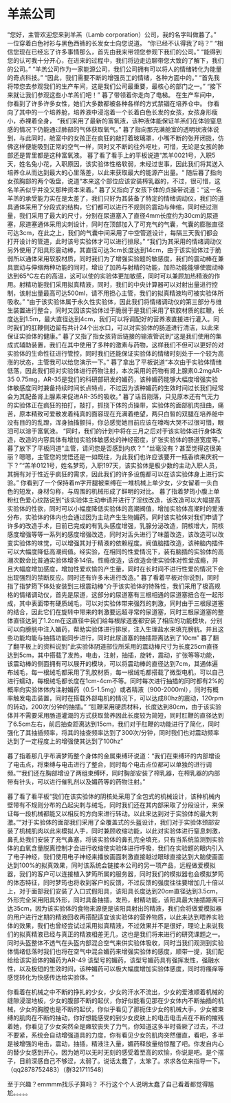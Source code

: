 # 羊羔公司

“您好，主管欢迎您来到羊羔（Lamb corporation）公司，我的名字叫做暮了。”
一位穿着白色衬衫与黑色西裤的长发女士向您说道。
“你已经不认得我了吗？”
“相信您现在已经忘了许多事情那么，首先由我来带领您参观下我们的公司。”
“能得到您的认可我十分开心，在进来的过程中，我们将边走边聊带您大致的了解下，我们的公司。”
“羊羔公司作为一家能源公司，我们公司拥有可以将人的情绪转化为能量的奇点科技。”
“因此，我们需要不断的增强员工的情绪，各种方面中的。”
“首先我将带您去参观我们的生产车间，这是我们公司最重要，最核心的部门之一。”
“接下来就让我们参观这些小羊羔们吧！”
暮了带领着你走向了电梯。
在生产车间中，你看到了许多许多女性，她们大多数都被各种各样的方式禁锢在培养仓中。
你看向了其中的一个培养舱，培养液中浸泡着一个长着白色长发的女孩，女孩身形瘦小，赤裸着全身，
“我们采用了最新的富氧液，该种液体能保证羊羔们在体验窒息感的情况下仍能通过肺部的气体获取氧气。”
暮了指向那充满舱室的透明状液体说到，与此同时，舱室中的女孩正在疯狂的敲打着玻璃罩，小嘴不断的张开闭拢，仿佛这样便能吸到正常的空气一样，同时又不断的往外呕吐，可惜，无论是女孩的肺部还是胃里都是这种富氧液。
暮了看了看手上的平板说道“羔羊0021号，入职5天，姓名兔小花，入职原因，该实验体性格软弱，未经过世事，因此我们将其送入培养仓从而达到最大的心里落差，以此来获取最大的能源产出量。“
随后暮了指向女孩胸部的两个吸盘，说道“本来这个部位应该安装榨乳器的，不过，很可惜，这名羊羔似乎并没又那种资本来着。”
暮了又指向了女孩下体的贞操带说道：“这一名羊羔的承受能力实在是太差了，我们只好为其装备了特定的情绪调动仪，我们的道具通体采用了分段式的结构，它们都可以进行不规则的震动与伸缩，同时经过测量，我们采用了最大的尺寸，分别在尿道塞入了直径4mm长度约为30cm的尿道塞，尿道塞通体采用尖刺设计，同时在顶部加入了可充气的气囊，气囊的膨胀直径可达3cm，在此之上，我们的气囊中间采用了中空管道设计，每隔三天我们都会打开设计的管道，此时该号实验体才可以进行排尿。”
“我们为其采用的情绪调动仪另外使用了阳具形震动棒，其直径可达3cm长度达到14cm，由于该实验体过于脆弱所以通体采用软胶材质，同时我们为了增强实验题的敏感度，我们的震动棒在兼具震动与伸缩两种功能的同时，增设了加热与射精的功能，加热功能能够使震动棒达到65℃左右的高温，这可以使的实验体更加敏感，同时可以兼顾加热精液的作用。射精功能我们采用拟真精液，同时，我们的中央计算器可以对射出量进行控制，该射出量最高可达500ml，请不用担心主管，我们的拟真精液均可被实验体所吸收。”
“由于该实验体属于永久性实验体，因此我们将情绪调动仪的第三部分与维生装置进行整合，同时又因该实验体过于脆弱于是我们采用了软胶材质的肛鞭，长度达到1.5m，最大直径达到4cm，我们可以将调配好的营养液直接进行灌入。同时我们的肛鞭侧边留有共计24个出水口，可以对实验体的肠道进行清洁，以此来保证实验体的健康。”
暮了又指了指女孩背后链接的输液管说到“这是我们使用的集成式辅助装置，我们在其中使用了多种的激素与药物，这样我们不但可以更好的对实验体的生命性征进行管控，同时我们还能保证实验体的情绪时刻处于一个较为高涨的状态，主管我可以给您演示一下。”
暮了拿出了平板说道“本次由于实验体情绪低落，因此我们将对实验体进行药物注射，本次采用的药物有肾上腺素0.2mgAR-35 0.75mg，AR-35是我们的科研部研发的媚药，该种媚药能够大幅度增强实验体敏感度同时兼备持续时间长点特点，不过因为该种媚药的生效时间过长我们经常会为其配备肾上腺素来促进AR-35的吸收。”
暮了话音刚落，只见原本还有气无力的实验体正在疯狂的拍打，敲打，抓挠下体的贞操带，实验体的面部肌肉扭曲，痛苦，原本精致可爱散发着纯真的面容现在充满着绝望，两只白皙的双腿在培养舱中没有目的的乱蹬，浑身抽搐颤抖，你总感觉她目前应该在嚎啕大哭不过很可惜，眼泪可以溶于富氧液。
“同时，我们的计划中将在三月之后对于该实验体进行身体改造，改造的内容具体有增加实验体敏感处的神经密度，扩张实验体的肠道宽度等。”
暮了放下了平板问道“主管，请问您是否感到内疚？”
“丝毫没有？甚至觉得这很美丽？嗯嗯，主管您的觉悟还是一如既往，为此我们也许应该要开一瓶香槟来庆祝一下？”“羔羊0121号，姓名梦筠，入职197天，该实验体是极少数的主动入职人员，其拥有对于性近乎疯狂的需求，因此我们的许多设施都可以在该实验体身上进行实验。”
你看到了一个保持着m字开腿被束缚在一堆机械上单少女，少女留着一头白色的短发，身材匀称，与周围的机械形成了鲜明的对比。
暮了指着梦筠小腹上单粉红色爱心纹路说到“该实验体主动申请并进行了淫纹改造，该改造可以大幅提高实验体的性欲，同时可以小幅度降低实验体的高潮阀值，增加实验体高潮时的爱液分布，实验体的体内也会通过因为主动产生生物媚药。同时该实验体对我们申请了许多的改造手术，目前已完成的有乳头感度增强，乳腺分泌改造，阴核增大，阴核感度增强等等一系列的感度增强改造，同时对舌头进行了味蕾改造，该改造可以改变实验体的味觉，可以增强其对于精液的依赖程度。阀值脑插改造，该种脑内插件可以大幅度降低高潮阀值。经实验，在相同的性爱情况下，装有脑插的实验体的高潮次数会比普通实验体增多14倍。性瘾改造，该改造会使实验体对性爱成瘾，并且大幅度增加感度，增加性爱欢愉的产生量，同时在长时间不进行性爱的情况下会出现强烈的禁断反应。同时还有许多未进行改造。”
暮了看着平板对你说到，同时指了指梦筠下体处安装到三根震动棒“介于该实验体的特殊性，我们采用了极高规格的情绪调动仪，首先是尿道，这部分的尿道塞有三根相通的尿道塞扭合在一起形成，其中表面带有硬质绒毛，可以对实验体带来强烈的刺激，同时由于三根尿道塞的结合，因此它们在旋转中带来的刺激要远超寻常的尿道塞，同时三根尿道塞的整体直径达到了1.2cm在这直径中我们给每根尿道塞都安装了相应的功能模块，分别可以向膀胱中注入媚药，帮助实验体进行排尿，注入生理盐水来填充膀胱。并且这些功能均能与抽插功能同步进行，同时此尿道塞的抽插距离达到了10cm”
暮了翻了翻平板上的资料说到“此实验体阴道部位所采用的震动棒尺寸为长度25cm直径达到5cm，其中搭载了发热，电击，注射，抽插，旋转，震动，扩张等等功能，该震动棒的侧面拥有可以展开的模块，可以将震动棒的直径达到7cm，其通体遍布绒毛，每一根绒毛都采用了乳胶材质，每一根绒毛都搭载了微型电机，可以自己进行蠕动，每根绒毛都长度在1cm-4cm不等。同时每次进行抽插的同时都有2%的概率向实验体体内注射媚药（0.5-1.5mg）或者精液（900-2000ml），同时有概率触发电击装置，同时在搭载外部电机的情况下，可以达成80hz的震动，120rpm的转动，200次/分钟的抽插。”
“肛鞭采用硬质材料，长度达到80cm，由于该实验体并不需要采用肠道灌溉的方式获取营养因此长度较为简短，同时肛鞭的直径达到了6.5cm左右，前后抽查距离达到15cm，我们对于肛鞭的功能进行了简化，同时强化了其抽插频率，将其的抽查频率达到了300次/分钟，同时我们也对震动频率达到了一定程度上的增强使其达到了100hz”

暮了指着那几乎布满梦筠整个身体的金属束缚环说道：“我们在束缚环的内部增设了电击点，将束缚与电击进行了整合，同时每个电击点位都可以单独的进行调频。”“我们还在胸部增设了两组束缚环，同时胸部安装了榨乳器，在榨乳器的内部带有针头，可以进行催乳剂以及媚药等的药物注射。”

暮了看了看平板“我们在该实验体的阴核处采用了全包式的机械设计，该种机械内壁带有不规则分布的凸起尖刺与绒毛，同时我们还在其内部采取了分段设计，来保证每一段机械都能又以相反的方向来进行转动。以此来达到对于实验体的最大刺激。”“对于实验体的面部我们采用了全覆盖式的头盔设计，我们对于实验体颈部安装了机械肌肉以此来模拟人手，同时兼顾收缩功能，以此对实验体进行窒息刺激，鼻孔处我们安装了充气鼻塞，将该实验体的鼻孔完全填充，只有当系统监测到实验体的血氧含量脱离控制才会进行收缩使实验体进行呼吸，我们在实验题的眼内引入了电子神经，我们使用电子神经来播放画面刺激直接越过眼球直接达到大脑使画面达到100%的拟真效果，同时该系统会链接本公司的另一项产品，远程做爱模拟器，我们的客户可以连接植入梦筠所属的服务器，同时我们的模拟器也会模拟梦筠的体态特征，同时梦筠也将收到客户的反馈，不过反馈的强度往往要增加几十倍以上，对于面部我们安装了入口式假阳具，该阳具长度达到20cm直径达到3.5cm，外形完全采用阳具外形，同时具备抽插，发热，射精功能，该阳具最大抽插距离可达35cm，因为该实验体的食物来源便是该阳具射出的精液，我们会将做爱模拟器的用户进行定期的精液回收再搭配适宜该实验体的营养物质，以此来达到喂养实验体的效果，我们也曾经尝试过采用拟真精液，不过效果并不是很好，理论上来说我们的拟真精液已经与真正的精液相差无几，这也是我们将来进行的研究课题之一。同时头盔整体不透气在头盔内部混合空气来供实验体吸收，同时当我们观测到实验体情绪低落时我们也将在空气中混合媚药来增强实验体的感度，顺带一提，我们配给给该实验体的媚药为AR-49 该型号的媚药，该型号媚药具有强挥发性，强融水性，以及极短的生效时间，该种媚药可以极大幅度增加实验体感度，同时将瘙痒等感觉转化为快感传达给实验体。“

你看着在机械之中不断的挣扎的少女，少女的汗水不流出，少女的爱液顺着机械的缝隙浸湿地板，少女的腹部不断的起伏，你好似能看见那在少女体内不断抽插的机械，少女的胸膛也是不断的起伏，你似乎看见了那扼住少女的机械大手，少女被束缚的肌肉在不断的抽动，你好想能感受的到少女皮肤上的电击电击点在不断的摧残着她，你看见了少女突然全是瘫软丧失了力气，你知道这多半时昏厥了过去，不过不要紧，系统会自动增强道具的力度，你有看见少女的肌肉突然僵直，看吧，多半是被增强的电击，震动，抽插，精液注入量，媚药释放量给惊醒了吧。你发自内心的替少女感到开心，因为她可以无时无刻的感受着至高的欢愉，你说是吧。是个摆子，目前深感自己不够涩，太弱了。说话太蠢了，太笨了。求求各位来指导一下。（qq2878752483）（群321711548）

至于兴趣？emmmm找乐子算吗？
不行这个个人说明太蠢了自己看着都觉得尴尬。。。。。